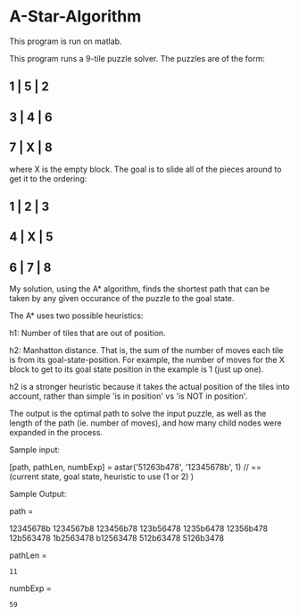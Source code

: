# A-Star-Algorithm

This program is run on matlab.

This program runs a 9-tile puzzle solver.
The puzzles are of the form:

1 | 5 | 2
----------
3 | 4 | 6
----------
7 | X | 8
-----------

where X is the empty block. The goal is to slide all of the pieces around to get it to the ordering:

1 | 2 | 3
----------
4 | X | 5
----------
6 | 7 | 8
----------
My solution, using the A* algorithm, finds the shortest path that can be taken by any given occurance of the puzzle to
the goal state.

The A* uses two possible heuristics:

h1: Number of tiles that are out of position.

h2: Manhatton distance. That is, the sum of the number of moves each tile is from its goal-state-position.
For example, the number of moves for the X block to get to its goal state position in the example is 1 (just up one).

h2 is a stronger heuristic because it takes the actual position of the tiles into account, rather than
simple 'is in position' vs 'is NOT in position'.

The output is the optimal path to solve the input puzzle, as well as the length of the path (ie. number of moves), and how
many child nodes were expanded in the process.

Sample input:

[path, pathLen, numbExp] = astar('51263b478', '12345678b', 1)  // == (current state, goal state, heuristic to use (1 or 2) )

Sample Output:

path =

12345678b
1234567b8
123456b78
123b56478
1235b6478
12356b478
12b563478
1b2563478
b12563478
512b63478
5126b3478

pathLen =

    11

numbExp =

    59
